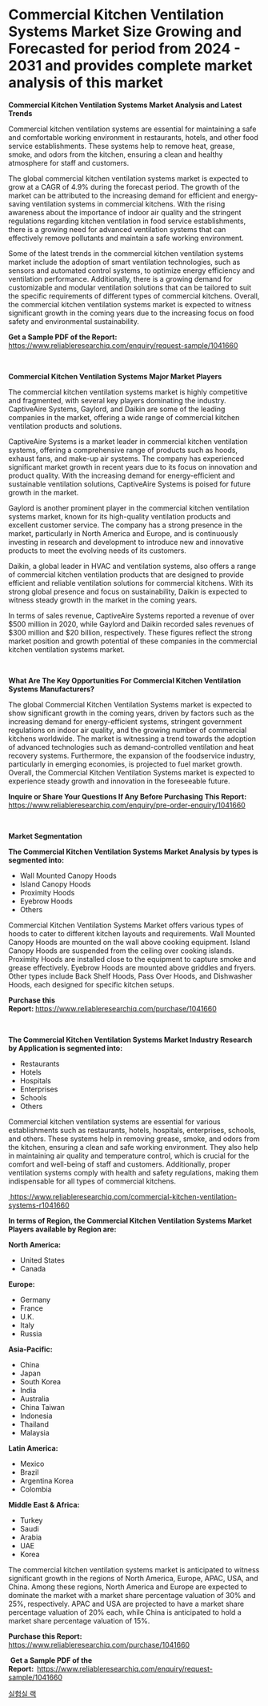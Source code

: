 <p><h1>Commercial Kitchen Ventilation Systems Market Size Growing and Forecasted for period from 2024 - 2031 and provides complete market analysis of this market</h1></p><p><strong>Commercial Kitchen Ventilation Systems Market Analysis and Latest Trends</strong></p>
<p><p>Commercial kitchen ventilation systems are essential for maintaining a safe and comfortable working environment in restaurants, hotels, and other food service establishments. These systems help to remove heat, grease, smoke, and odors from the kitchen, ensuring a clean and healthy atmosphere for staff and customers.</p><p>The global commercial kitchen ventilation systems market is expected to grow at a CAGR of 4.9% during the forecast period. The growth of the market can be attributed to the increasing demand for efficient and energy-saving ventilation systems in commercial kitchens. With the rising awareness about the importance of indoor air quality and the stringent regulations regarding kitchen ventilation in food service establishments, there is a growing need for advanced ventilation systems that can effectively remove pollutants and maintain a safe working environment.</p><p>Some of the latest trends in the commercial kitchen ventilation systems market include the adoption of smart ventilation technologies, such as sensors and automated control systems, to optimize energy efficiency and ventilation performance. Additionally, there is a growing demand for customizable and modular ventilation solutions that can be tailored to suit the specific requirements of different types of commercial kitchens. Overall, the commercial kitchen ventilation systems market is expected to witness significant growth in the coming years due to the increasing focus on food safety and environmental sustainability.</p></p>
<p><strong>Get a Sample PDF of the Report:&nbsp;</strong> <a href="https://www.reliableresearchiq.com/enquiry/request-sample/1041660">https://www.reliableresearchiq.com/enquiry/request-sample/1041660</a></p>
<p>&nbsp;</p>
<p><strong>Commercial Kitchen Ventilation Systems Major Market Players</strong></p>
<p><p>The commercial kitchen ventilation systems market is highly competitive and fragmented, with several key players dominating the industry. CaptiveAire Systems, Gaylord, and Daikin are some of the leading companies in the market, offering a wide range of commercial kitchen ventilation products and solutions.</p><p>CaptiveAire Systems is a market leader in commercial kitchen ventilation systems, offering a comprehensive range of products such as hoods, exhaust fans, and make-up air systems. The company has experienced significant market growth in recent years due to its focus on innovation and product quality. With the increasing demand for energy-efficient and sustainable ventilation solutions, CaptiveAire Systems is poised for future growth in the market.</p><p>Gaylord is another prominent player in the commercial kitchen ventilation systems market, known for its high-quality ventilation products and excellent customer service. The company has a strong presence in the market, particularly in North America and Europe, and is continuously investing in research and development to introduce new and innovative products to meet the evolving needs of its customers.</p><p>Daikin, a global leader in HVAC and ventilation systems, also offers a range of commercial kitchen ventilation products that are designed to provide efficient and reliable ventilation solutions for commercial kitchens. With its strong global presence and focus on sustainability, Daikin is expected to witness steady growth in the market in the coming years.</p><p>In terms of sales revenue, CaptiveAire Systems reported a revenue of over $500 million in 2020, while Gaylord and Daikin recorded sales revenues of $300 million and $20 billion, respectively. These figures reflect the strong market position and growth potential of these companies in the commercial kitchen ventilation systems market.</p></p>
<p>&nbsp;</p>
<p><strong>What Are The Key Opportunities For Commercial Kitchen Ventilation Systems Manufacturers?</strong></p>
<p><p>The global Commercial Kitchen Ventilation Systems market is expected to show significant growth in the coming years, driven by factors such as the increasing demand for energy-efficient systems, stringent government regulations on indoor air quality, and the growing number of commercial kitchens worldwide. The market is witnessing a trend towards the adoption of advanced technologies such as demand-controlled ventilation and heat recovery systems. Furthermore, the expansion of the foodservice industry, particularly in emerging economies, is projected to fuel market growth. Overall, the Commercial Kitchen Ventilation Systems market is expected to experience steady growth and innovation in the foreseeable future.</p></p>
<p><strong>Inquire or Share Your Questions If Any Before Purchasing This Report:</strong> <a href="https://www.reliableresearchiq.com/enquiry/pre-order-enquiry/1041660">https://www.reliableresearchiq.com/enquiry/pre-order-enquiry/1041660</a></p>
<p>&nbsp;</p>
<p><strong>Market Segmentation</strong></p>
<p><strong>The Commercial Kitchen Ventilation Systems Market Analysis by types is segmented into:</strong></p>
<p><ul><li>Wall Mounted Canopy Hoods</li><li>Island Canopy Hoods</li><li>Proximity Hoods</li><li>Eyebrow Hoods</li><li>Others</li></ul></p>
<p><p>Commercial Kitchen Ventilation Systems Market offers various types of hoods to cater to different kitchen layouts and requirements. Wall Mounted Canopy Hoods are mounted on the wall above cooking equipment. Island Canopy Hoods are suspended from the ceiling over cooking islands. Proximity Hoods are installed close to the equipment to capture smoke and grease effectively. Eyebrow Hoods are mounted above griddles and fryers. Other types include Back Shelf Hoods, Pass Over Hoods, and Dishwasher Hoods, each designed for specific kitchen setups.</p></p>
<p><strong>Purchase this Report:&nbsp;</strong><a href="https://www.reliableresearchiq.com/purchase/1041660">https://www.reliableresearchiq.com/purchase/1041660</a></p>
<p>&nbsp;</p>
<p><strong>The Commercial Kitchen Ventilation Systems Market Industry Research by Application is segmented into:</strong></p>
<p><ul><li>Restaurants</li><li>Hotels</li><li>Hospitals</li><li>Enterprises</li><li>Schools</li><li>Others</li></ul></p>
<p><p>Commercial kitchen ventilation systems are essential for various establishments such as restaurants, hotels, hospitals, enterprises, schools, and others. These systems help in removing grease, smoke, and odors from the kitchen, ensuring a clean and safe working environment. They also help in maintaining air quality and temperature control, which is crucial for the comfort and well-being of staff and customers. Additionally, proper ventilation systems comply with health and safety regulations, making them indispensable for all types of commercial kitchens.</p></p>
<p><a href="https://www.reliableresearchiq.com/commercial-kitchen-ventilation-systems-r1041660">&nbsp;https://www.reliableresearchiq.com/commercial-kitchen-ventilation-systems-r1041660</a></p>
<p><strong>In terms of Region, the Commercial Kitchen Ventilation Systems Market Players available by Region are:</strong></p>
<p>
    <p> <strong> North America: </strong>
        <ul>
            <li>United States</li>
            <li>Canada</li>
        </ul>
        </p> 
    <p> <strong> Europe: </strong>
        <ul>
            <li>Germany</li>
            <li>France</li>
            <li>U.K.</li>
            <li>Italy</li>
            <li>Russia</li>
        </ul>
        </p> 
    <p> <strong> Asia-Pacific: </strong>
        <ul>
            <li>China</li>
            <li>Japan</li>
            <li>South Korea</li>
            <li>India</li>
            <li>Australia</li>
            <li>China Taiwan</li>
            <li>Indonesia</li>
            <li>Thailand</li>
            <li>Malaysia</li>
        </ul>
        </p> 
    <p> <strong> Latin America: </strong>
        <ul>
            <li>Mexico</li>
            <li>Brazil</li>
            <li>Argentina Korea</li>
            <li>Colombia</li>
        </ul>
        </p> 
    <p> <strong> Middle East & Africa: </strong>
        <ul>
            <li>Turkey</li>
            <li>Saudi</li>
            <li>Arabia</li>
            <li>UAE</li>
            <li>Korea</li>
        </ul>
    </p>
    </p>
<p><p>The commercial kitchen ventilation systems market is anticipated to witness significant growth in the regions of North America, Europe, APAC, USA, and China. Among these regions, North America and Europe are expected to dominate the market with a market share percentage valuation of 30% and 25%, respectively. APAC and USA are projected to have a market share percentage valuation of 20% each, while China is anticipated to hold a market share percentage valuation of 15%.</p></p>
<p><strong>Purchase this Report: </strong><a href="https://www.reliableresearchiq.com/purchase/1041660">https://www.reliableresearchiq.com/purchase/1041660</a></p>
<p>&nbsp;<strong>Get a Sample PDF of the Report:&nbsp;&nbsp;</strong><a href="https://www.reliableresearchiq.com/enquiry/request-sample/1041660">https://www.reliableresearchiq.com/enquiry/request-sample/1041660</a></p>
<p><strong></strong></p>
<p><p><a href="https://github.com/vdhdwjyp90142/Market-Research-Report-List-3/blob/main/224375647433.md">실험실 랙</a></p></p>